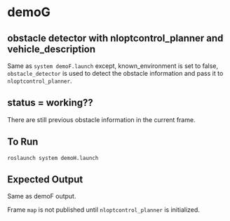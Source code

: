 # demoG

## obstacle detector with nloptcontrol_planner and vehicle_description
Same as `system demoF.launch` except, known_environment is set to false, `obstacle_detector` is used to detect the obstacle information and pass it to `nloptcontrol_planner`.

## status = working??
There are still previous obstacle information in the current frame.  

## To Run
```
roslaunch system demoH.launch
```

## Expected Output
Same as demoF output.

Frame `map` is not published until `nloptcontrol_planner` is initialized.
